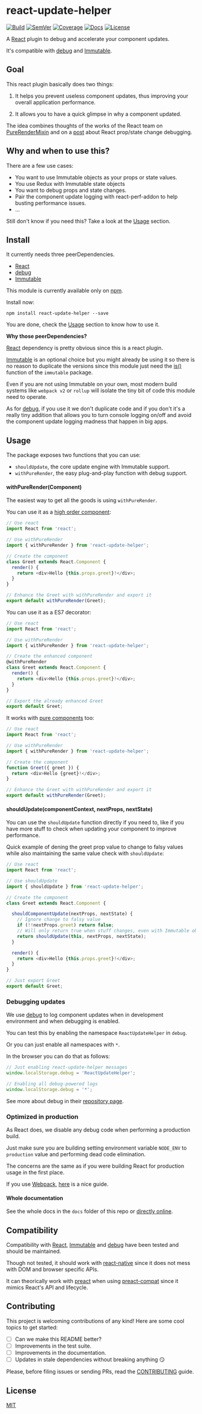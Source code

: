 # react-update-helper

[![Build]](https://travis-ci.org/mkautzmann/react-update-helper) [![SemVer]](http://semver.org/) [![Coverage]](https://coveralls.io/github/mkautzmann/react-update-helper?branch=master) [![Docs]](https://doc.esdoc.org/github.com/mkautzmann/react-update-helper/) [![License]](LICENSE)

A [React](https://facebook.github.io/react/) plugin to debug and accelerate your component updates.

It's compatible with [debug](https://github.com/visionmedia/debug) and [Immutable](https://facebook.github.io/immutable-js/).

## Goal

This react plugin basically does two things:

1. It helps you prevent useless component updates, thus improving your overall application performance.

2. It allows you to have a quick glimpse in why a component updated.

The idea combines thoughts of the works of the React team on [PureRenderMixin](https://facebook.github.io/react/docs/pure-render-mixin.html) and on a [post](https://medium.com/@tjholowaychuk/debugging-value-changes-in-react-s-shouldcomponentupdate-ae59b05c5371#.xig19l2nh) about React prop/state change debugging.

## Why and when to use this?

There are a few use cases:

- You want to use Immutable objects as your props or state values.
- You use Redux with Immutable state objects
- You want to debug props and state changes.
- Pair the component update logging with react-perf-addon to help busting performance issues.
- ...

Still don't know if you need this? Take a look at the [Usage](#usage) section.

## Install

It currently needs three peerDependencies.

- [React](https://facebook.github.io/react/)
- [debug](https://github.com/visionmedia/debug)
- [Immutable](https://facebook.github.io/immutable-js/)

This module is currently available only on [npm](https://www.npmjs.com/).

Install now:

`npm install react-update-helper --save`

You are done, check the [Usage](#usage) section to know how to use it.

**Why those peerDependencies?**

[React](https://facebook.github.io/react/) dependency is pretty obvious since this is a react plugin.

[Immutable](https://facebook.github.io/immutable-js/) is an optional choice but you might already be using it so there is no reason to duplicate the versions since this module just need the [is()](https://facebook.github.io/immutable-js/docs/#/is) function of the `immutable` package.

Even if you are not using Immutable on your own, most modern build systems like `webpack v2` or `rollup` will isolate the tiny bit of code this module need to operate.

As for [debug](https://github.com/visionmedia/debug), if you use it we don't duplicate code and if you don't it's a really tiny addition that allows you to turn console logging on/off and avoid the component update logging madness that happen in big apps.

## <a href="#" id="usage"></a>Usage

The package exposes two functions that you can use:

- `shouldUpdate`, the core update engine with Immutable support.
- `withPureRender`, the easy plug-and-play function with debug support.

#### withPureRender(Component)

The easiest way to get all the goods is using `withPureRender`.

You can use it as a [high order component](https://medium.com/@dan_abramov/mixins-are-dead-long-live-higher-order-components-94a0d2f9e750#.g1hqmwlh4):

```javascript
// Use react
import React from 'react';

// Use withPureRender
import { withPureRender } from 'react-update-helper';

// Create the component
class Greet extends React.Component {
  render() {
    return <div>Hello {this.props.greet}!</div>;
  }
}

// Enhance the Greet with withPureRender and export it
export default withPureRender(Greet);
```

You can use it as a ES7 decorator:

```javascript
// Use react
import React from 'react';

// Use withPureRender
import { withPureRender } from 'react-update-helper';

// Create the enhanced component
@withPureRender
class Greet extends React.Component {
  render() {
    return <div>Hello {this.props.greet}!</div>;
  }
}

// Export the already enhanced Greet
export default Greet;
```

It works with [pure components](https://facebook.github.io/react/docs/reusable-components.html#stateless-functions) too:

```javascript
// Use react
import React from 'react';

// Use withPureRender
import { withPureRender } from 'react-update-helper';

// Create the component
function Greet({ greet }) {
  return <div>Hello {greet}!</div>;
}

// Enhance the Greet with withPureRender and export it
export default withPureRender(Greet);
```

#### shouldUpdate(componentContext, nextProps, nextState)

You can use the `shouldUpdate` function directly if you need to, like if you have more stuff to check when updating your component to improve performance.

Quick example of dening the greet prop value to change to falsy values while also maintaining the same value check with `shouldUpdate`:

```javascript
// Use react
import React from 'react';

// Use shouldUpdate
import { shouldUpdate } from 'react-update-helper';

// Create the component
class Greet extends React.Component {

  shouldComponentUpdate(nextProps, nextState) {
    // Ignore change to falsy value
    if (!!nextProps.greet) return false;
    // Will only return true when stuff changes, even with Immutable objects
    return shouldUpdate(this, nextProps, nextState);
  }

  render() {
    return <div>Hello {this.props.greet}!</div>;
  }
}

// Just export Greet
export default Greet;
```

### Debugging updates

We use [debug](https://github.com/visionmedia/debug) to log component updates when in development environment and when debugging is enabled.

You can test this by enabling the namespace `ReactUpdateHelper` in `debug`.

Or you can just enable all namespaces with `*`.

In the browser you can do that as follows:

```javascript
// Just enabling react-update-helper messages
window.localStorage.debug = 'ReactUpdateHelper';

// Enabling all debug-powered logs
window.localStorage.debug = '*';
```

See more about debug in their [repository page](https://github.com/visionmedia/debug).

### Optimized in production

As React does, we disable any debug code when performing a production build.

Just make sure you are building setting environment variable `NODE_ENV` to `production` value and performing dead code elimination.

The concerns are the same as if you were building React for production usage in the first place.

If you use [Webpack](https://webpack.github.io/), [here](http://moduscreate.com/optimizing-react-es6-webpack-production-build/) is a nice guide.

#### Whole documentation

See the whole docs in the `docs` folder of this repo or [directly online](https://doc.esdoc.org/github.com/mkautzmann/react-update-helper/).

## Compatibility

Compatibility with [React](https://facebook.github.io/react/), [Immutable](https://facebook.github.io/immutable-js/) and [debug](https://github.com/visionmedia/debug) have been tested and should be maintained.

Though not tested, it should work with [react-native](https://facebook.github.io/react-native/) since it does not mess with DOM and browser specific APIs.

It can theorically work with [preact](https://github.com/developit/preact) when using [preact-compat](https://github.com/developit/preact-compat) since it mimics React's API and lifecycle.

## Contributing

This project is welcoming contributions of any kind! Here are some cool topics to get started:

- [ ] Can we make this README better?
- [ ] Improvements in the test suite.
- [ ] Improvements in the documentation.
- [ ] Updates in stale dependencies without breaking anything :smirk:

Please, before filing issues or sending PRs, read the [CONTRIBUTING](CONTRIBUTING.md) guide.

## License

[MIT](LICENSE)

[Build]: https://img.shields.io/travis/mkautzmann/react-update-helper.svg
[SemVer]: https://img.shields.io/:semver-%E2%9C%93-brightgreen.svg
[Coverage]: https://img.shields.io/coveralls/mkautzmann/react-update-helper/master.svg
[Docs]: docs/badge.svg
[License]: https://img.shields.io/npm/l/react-update-helper.svg
